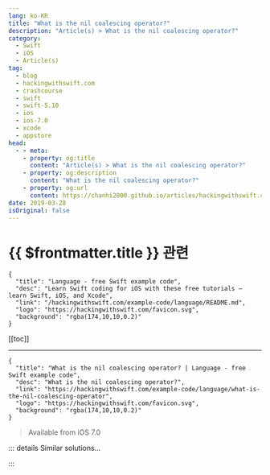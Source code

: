 ```yaml
---
lang: ko-KR
title: "What is the nil coalescing operator?"
description: "Article(s) > What is the nil coalescing operator?"
category:
  - Swift
  - iOS
  - Article(s)
tag: 
  - blog
  - hackingwithswift.com
  - crashcourse
  - swift
  - swift-5.10
  - ios
  - ios-7.0
  - xcode
  - appstore
head:
  - - meta:
    - property: og:title
      content: "Article(s) > What is the nil coalescing operator?"
    - property: og:description
      content: "What is the nil coalescing operator?"
    - property: og:url
      content: https://chanhi2000.github.io/articles/hackingwithswift.com/example-code/language/what-is-the-nil-coalescing-operator.html
date: 2019-03-28
isOriginal: false
---
```


# {{ $frontmatter.title }} 관련

```component VPCard
{
  "title": "Language - free Swift example code",
  "desc": "Learn Swift coding for iOS with these free tutorials – learn Swift, iOS, and Xcode",
  "link": "/hackingwithswift.com/example-code/language/README.md",
  "logo": "https://hackingwithswift.com/favicon.svg",
  "background": "rgba(174,10,10,0.2)"
}
```

[[toc]]

---

```component VPCard
{
  "title": "What is the nil coalescing operator? | Language - free Swift example code",
  "desc": "What is the nil coalescing operator?",
  "link": "https://hackingwithswift.com/example-code/language/what-is-the-nil-coalescing-operator",
  "logo": "https://hackingwithswift.com/favicon.svg",
  "background": "rgba(174,10,10,0.2)"
}
```

> Available from iOS 7.0

<!-- TODO: 작성 -->

<!-- 
Optionals are a powerful source of safety in Swift, but can also be annoying if you find them littered throughout your code. Swift's nil coalescing operator helps you solve this problem by either unwrapping an optional if it has a value, or providing a default if the optional is empty.

Here's an example to get you started:

```swift
let name: String? = nil
let unwrappedName = name ?? "Anonymous"
```

Because `name` is an optional string, we need to unwrap it safely to ensure it has a meaningful value. The nil coalescing operator – `??` – does exactly that, but if it finds the optional has no value then it uses a default instead. In this case, the default is "Anonymous". What this means is that `unwrappedName` has the data type `String` rather than `String?` because it can be guaranteed to have a value.

You don't need to create a separate variable to use nil coalescing. For example, this works fine too:

```swift
print("Hello, \(name ?? "Anonymous")!")
```

-->

::: details Similar solutions…

<!--
/example-code/language/how-to-loop-over-non-nil-items-in-an-array">How to loop over non-nil items in an array 
/example-code/language/how-to-use-operator-overloading">How to use operator overloading 
/example-code/language/what-is-the-ternary-operator">What is the ternary operator? 
/example-code/system/how-to-save-user-settings-using-userdefaults">How to save user settings using UserDefaults 
/quick-start/concurrency/how-to-create-a-custom-asyncsequence">How to create a custom AsyncSequence</a>
-->

:::

